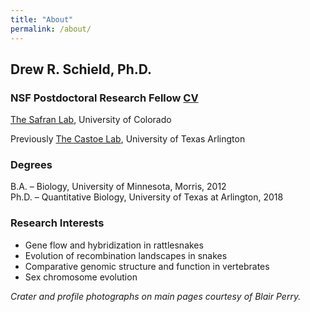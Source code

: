 ```yaml
---
title: "About"
permalink: /about/
---
```

## Drew R. Schield, Ph.D.
### NSF Postdoctoral Research Fellow [CV](https://drewschield.github.io/CV/Schield_CV_02.28.20.pdf)
[The Safran Lab](http://www.safran-lab.com/), University of Colorado

Previously [The Castoe Lab](https://www.castoelaboratory.org/), University of Texas Arlington

### Degrees
B.A. – Biology, University of Minnesota, Morris, 2012  
Ph.D. – Quantitative Biology, University of Texas at Arlington, 2018  

### Research Interests
- Gene flow and hybridization in rattlesnakes
- Evolution of recombination landscapes in snakes
- Comparative genomic structure and function in vertebrates
- Sex chromosome evolution


*Crater and profile photographs on main pages courtesy of Blair Perry.*

